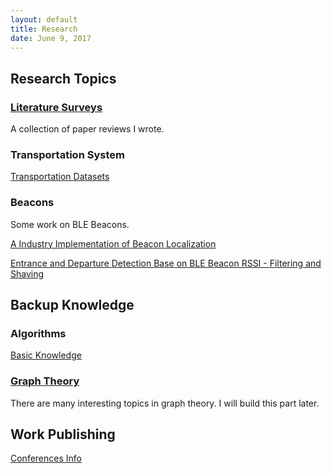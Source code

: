 ```yaml
---
layout: default
title: Research
date: June 9, 2017
---
```

## Research Topics

### [Literature Surveys](Research/Literature-Survey)

A collection of paper reviews I wrote.

### Transportation System

[Transportation Datasets](Research/Transportation-System/Transportation-Datasets)

### Beacons

Some work on BLE Beacons.

[A Industry Implementation of Beacon Localization](Research/Beacon/Beacon-Localization-Industry) 

[Entrance and Departure Detection Base on BLE Beacon RSSI - Filtering and Shaving](Research/Beacon/Beacon-Filtering) 

## Backup Knowledge

### Algorithms
[Basic Knowledge](Research/Algorithms/Basics)

### [Graph Theory](Research/graphTheory) 

There are many interesting topics in graph theory. I will build this part later.

## Work Publishing
[Conferences Info](Research/Paper/Conferences-Info)
